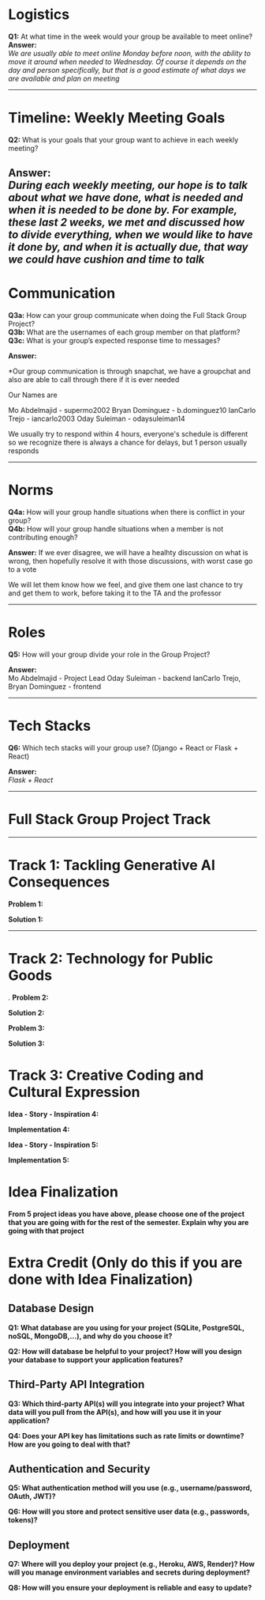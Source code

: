 # Logistics  

**Q1:** At what time in the week would your group be available to meet online?  
**Answer:**  
*We are usually able to meet online Monday before noon, with the ability to move it around when needed to Wednesday. Of course it depends on the day and person specifically, but that is a good estimate of what days we are available and plan on meeting*

---

# Timeline: Weekly Meeting Goals  

**Q2:** What is your goals that your group want to achieve in each weekly meeting?  

**Answer:**  
*During each weekly meeting, our hope is to talk about what we have done, what is needed and when it is needed to be done by. For example, these last 2 weeks, we met and discussed how to divide everything, when we would like to have it done by, and when it is actually due, that way we could have cushion and time to talk*
---

# Communication  

**Q3a:** How can your group communicate when doing the Full Stack Group Project?  
**Q3b:** What are the usernames of each group member on that platform?  
**Q3c:** What is your group’s expected response time to messages?  

**Answer:**  

*Our group communication is through snapchat, we have a groupchat and also are able to call through there if it is ever needed 

Our Names are

Mo Abdelmajid - supermo2002
Bryan Dominguez - b.dominguez10
IanCarlo Trejo - iancarlo2003
Oday Suleiman - odaysuleiman14

We usually try to respond within 4 hours, everyone's schedule is different so we recognize there is always a chance for delays, but 1 person usually responds 

---

# Norms  

**Q4a:** How will your group handle situations when there is conflict in your group?  
**Q4b:** How will your group handle situations when a member is not contributing enough?  

**Answer:** 
If we ever disagree, we will have a healhty discussion on what is wrong, then hopefully resolve it with those discussions, with worst case go to a vote 

We will let them know how we feel, and give them one last chance to try and get them to work, before taking it to the TA and the professor 

---

# Roles  

**Q5:** How will your group divide your role in the Group Project?  

**Answer:**  
Mo Abdelmajid - Project Lead
Oday Suleiman - backend 
IanCarlo Trejo, Bryan Dominguez - frontend 

---

# Tech Stacks

**Q6:** Which tech stacks will your group use? (Django + React or Flask + React)

**Answer:**  
*Flask + React*

---
# Full Stack Group Project Track  
---

# Track 1: Tackling Generative AI Consequences
**Problem 1:** 

**Solution 1:** 

---

# Track 2: Technology for Public Goods 
.
**Problem 2:**

**Solution 2:** 

**Problem 3:** 

**Solution 3:**  

# Track 3: Creative Coding and Cultural Expression

**Idea - Story - Inspiration 4:**

**Implementation 4:**

**Idea - Story - Inspiration 5:**

**Implementation 5:**


# Idea Finalization

**From 5 project ideas you have above, please choose one of the project that you are going with for the rest of the semester. Explain why you are going with that project**

# Extra Credit (Only do this if you are done with Idea Finalization)

## Database Design

**Q1: What database are you using for your project (SQLite, PostgreSQL, noSQL, MongoDB,...), and why do you choose it?**

**Q2: How will database be helpful to your project? How will you design your database to support your application features?**

## Third-Party API Integration

**Q3: Which third-party API(s) will you integrate into your project? What data will you pull from the API(s), and how will you use it in your application?**

**Q4: Does your API key has limitations such as rate limits or downtime? How are you going to deal with that?**

## Authentication and Security

**Q5: What authentication method will you use (e.g., username/password, OAuth, JWT)?**

**Q6: How will you store and protect sensitive user data (e.g., passwords, tokens)?**

## Deployment

**Q7: Where will you deploy your project (e.g., Heroku, AWS, Render)? How will you manage environment variables and secrets during deployment?**

**Q8: How will you ensure your deployment is reliable and easy to update?**

